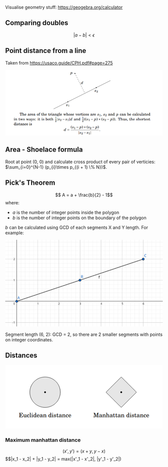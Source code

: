 Visualise geometry stuff:
https://geogebra.org/calculator

## Comparing doubles
$$ |a − b| < \epsilon$$

## Point distance from a line
Taken from https://usaco.guide/CPH.pdf#page=275

![alt text](image.png)

## Area - Shoelace formula
Root at point (0, 0) and calculate cross product of every pair of verticies: $\sum_{i=0}^{N-1} (p_{i}\times p_{(i + 1) \% N})$.


## Pick's Theorem
$$ A = a + \frac{b}{2} - 1$$
where:
- $a$ is the number of integer points inside the polygon
- $b$ is the number of integer points on the boundary of the polygon

$b$ can be calculated using GCD of each segments X and Y length. For example:

![alt text](image-1.png)

Segment length (6, 2): GCD = 2, so there are 2 smaller segments with points on integer coordinates.

## Distances
![alt text](image-2.png)

### Maximum manhattan distance
$$(x', y') = (x + y, y - x)$$
$$|x_1 - x_2| + |y_1 - y_2| = max(|x'_1 - x'_2|, |y'_1 - y'_2|)

